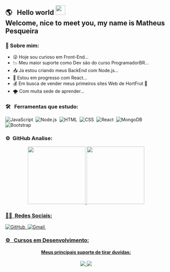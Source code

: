 #### 

<h2> 🌎 &nbsp; Hello world <img src="https://raw.githubusercontent.com/kaueMarques/kaueMarques/master/hi.gif" width="30px"/> <br>
Welcome, nice to meet you, my name is Matheus Pesqueira
</h2> 

  ###  💬 Sobre mim:  

- 😜 Hoje sou curioso em Front-End...
- 📉 Meu maior suporte como Dev são do curso ProgramadorBR...
- 📤 Ja estou criando meus BackEnd com Node.js...
- 🌱 Estou em progresso com React...
- 💰 Em busca de vender meus primeiros sites Web de HortFrut 🥦
- 🌪️ Com muita sede de aprender...
 
 ### 🛠 &nbsp; Ferramentas que estudo: 
![JavaScript](https://img.shields.io/badge/JavaScript-F7DF1E?style=for-the-badge&logo=javascript&logoColor=black)&nbsp;
![Node.js](https://img.shields.io/badge/Node.js-43853D?style=for-the-badge&logo=node.js&logoColor=white)&nbsp;
![HTML](https://img.shields.io/badge/HTML5-E34F26?style=for-the-badge&logo=html5&logoColor=white)&nbsp;
![CSS](https://img.shields.io/badge/CSS3-1572B6?style=for-the-badge&logo=css3&logoColor=white)&nbsp;
![React](https://img.shields.io/badge/React-20232A?style=for-the-badge&logo=react&logoColor=61DAFB)&nbsp;
![MongoDB](https://img.shields.io/badge/MongoDB-4EA94B?style=for-the-badge&logo=mongodb&logoColor=white)&nbsp;
![Bootstrap](https://img.shields.io/badge/Bootstrap-563D7C?style=for-the-badge&logo=bootstrap&logoColor=white)&nbsp;


  ### ⚙️ &nbsp;GitHub Analise:

  <div>
    <div align="center">
  <a href="https://github.com/ronaldomatheus">
  <img height="180em" src="https://github-readme-stats.vercel.app/api?username=ronaldomatheus&show_icons=true&theme=dracula&include_all_commits=true&count_private=true"/>
    <img height="180em" src="https://github-readme-stats.vercel.app/api/top-langs/?username=ronaldomatheus&layout=compact&langs_count=7&theme=dracula"/>
    </div>
  
  ### 🧑‍💻 &nbsp;Redes Sociais:
 
  ![GitHub](https://img.shields.io/badge/GitHub-100000?style=for-the-badge&logo=github&logoColor=white)&nbsp;
  ![Gmail](https://img.shields.io/badge/Gmail-D14836?style=for-the-badge&logo=gmail&logoColor=white)&nbsp;
  
  
 ### ⚙️ &nbsp; Cursos em Desenvolvimento: 
   <div align= "center">
        <h4> Meus principais suporte de tirar duvidas: </h4>
       <img src="https://programadorbr.com/static/media/logo.7fe897a1.svg" ></img>  
       <img src="https://www.rocketseat.com.br/_next/image?url=%2Fassets%2Flogos%2Frocketseat.svg&w=256&q=100" margin-left:10px;" > </img> 
   </div>
  
  
  



